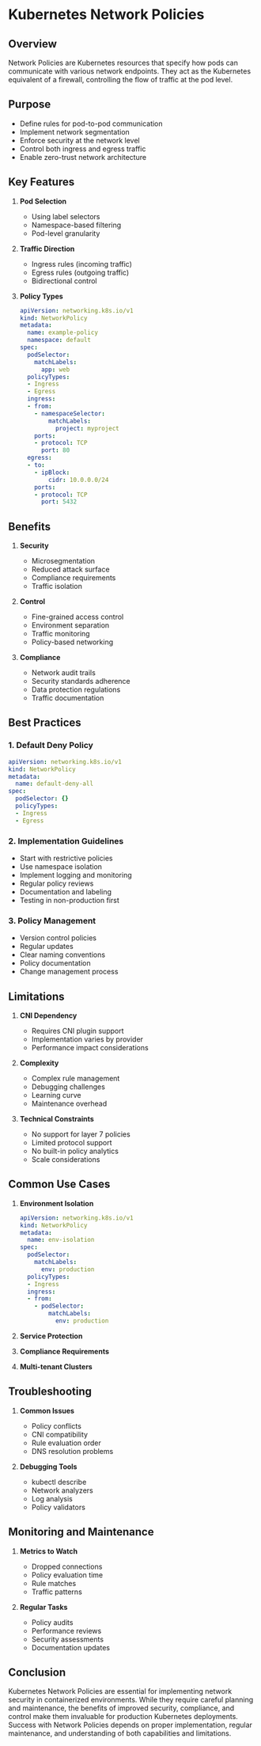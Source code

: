 # Kubernetes Network Policies

## Overview
Network Policies are Kubernetes resources that specify how pods can communicate with various network endpoints. They act as the Kubernetes equivalent of a firewall, controlling the flow of traffic at the pod level.

## Purpose
- Define rules for pod-to-pod communication
- Implement network segmentation
- Enforce security at the network level
- Control both ingress and egress traffic
- Enable zero-trust network architecture

## Key Features
1. **Pod Selection**
   - Using label selectors
   - Namespace-based filtering
   - Pod-level granularity

2. **Traffic Direction**
   - Ingress rules (incoming traffic)
   - Egress rules (outgoing traffic)
   - Bidirectional control

3. **Policy Types**
   ```yaml
   apiVersion: networking.k8s.io/v1
   kind: NetworkPolicy
   metadata:
     name: example-policy
     namespace: default
   spec:
     podSelector:
       matchLabels:
         app: web
     policyTypes:
     - Ingress
     - Egress
     ingress:
     - from:
       - namespaceSelector:
           matchLabels:
             project: myproject
       ports:
       - protocol: TCP
         port: 80
     egress:
     - to:
       - ipBlock:
           cidr: 10.0.0.0/24
       ports:
       - protocol: TCP
         port: 5432
   ```

## Benefits
1. **Security**
   - Microsegmentation
   - Reduced attack surface
   - Compliance requirements
   - Traffic isolation

2. **Control**
   - Fine-grained access control
   - Environment separation
   - Traffic monitoring
   - Policy-based networking

3. **Compliance**
   - Network audit trails
   - Security standards adherence
   - Data protection regulations
   - Traffic documentation

## Best Practices

### 1. Default Deny Policy
```yaml
apiVersion: networking.k8s.io/v1
kind: NetworkPolicy
metadata:
  name: default-deny-all
spec:
  podSelector: {}
  policyTypes:
  - Ingress
  - Egress
```

### 2. Implementation Guidelines
- Start with restrictive policies
- Use namespace isolation
- Implement logging and monitoring
- Regular policy reviews
- Documentation and labeling
- Testing in non-production first

### 3. Policy Management
- Version control policies
- Regular updates
- Clear naming conventions
- Policy documentation
- Change management process

## Limitations
1. **CNI Dependency**
   - Requires CNI plugin support
   - Implementation varies by provider
   - Performance impact considerations

2. **Complexity**
   - Complex rule management
   - Debugging challenges
   - Learning curve
   - Maintenance overhead

3. **Technical Constraints**
   - No support for layer 7 policies
   - Limited protocol support
   - No built-in policy analytics
   - Scale considerations

## Common Use Cases
1. **Environment Isolation**
   ```yaml
   apiVersion: networking.k8s.io/v1
   kind: NetworkPolicy
   metadata:
     name: env-isolation
   spec:
     podSelector:
       matchLabels:
         env: production
     policyTypes:
     - Ingress
     ingress:
     - from:
       - podSelector:
           matchLabels:
             env: production
   ```

2. **Service Protection**
3. **Compliance Requirements**
4. **Multi-tenant Clusters**

## Troubleshooting
1. **Common Issues**
   - Policy conflicts
   - CNI compatibility
   - Rule evaluation order
   - DNS resolution problems

2. **Debugging Tools**
   - kubectl describe
   - Network analyzers
   - Log analysis
   - Policy validators

## Monitoring and Maintenance
1. **Metrics to Watch**
   - Dropped connections
   - Policy evaluation time
   - Rule matches
   - Traffic patterns

2. **Regular Tasks**
   - Policy audits
   - Performance reviews
   - Security assessments
   - Documentation updates

## Conclusion
Kubernetes Network Policies are essential for implementing network security in containerized environments. While they require careful planning and maintenance, the benefits of improved security, compliance, and control make them invaluable for production Kubernetes deployments. Success with Network Policies depends on proper implementation, regular maintenance, and understanding of both capabilities and limitations.
